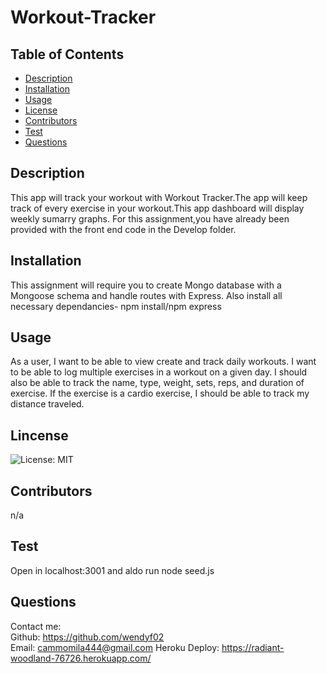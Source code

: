 # Workout-Tracker
  ## Table of Contents
  * [Description](#description)
  * [Installation](#installation)
  * [Usage](#usage)
  * [License](#license)
  * [Contributors](#contributors)
  * [Test](#test)
  * [Questions](#questions)
  
  ## Description
  This app will track your workout with Workout Tracker.The app will keep track of every exercise in your workout.This    app dashboard will display weekly sumarry graphs. For this assignment,you have already been provided with the front end code in the Develop folder.  


  ## Installation
  This assignment will require you to create Mongo database with a Mongoose schema and handle routes with Express.
  Also install all necessary dependancies- npm install/npm express

  ## Usage
  As a user, I want to be able to view create and track daily workouts. I want to be able to log multiple exercises in a workout on a given day. I should also be able to track the name, type, weight, sets, reps, and duration of exercise. If the exercise is a cardio exercise, I should be able to track my distance traveled.

  ## Lincense
  ![License: MIT](https://img.shields.io/badge/License-MIT-yellow.svg)

  ## Contributors
  n/a

  ## Test
   Open in localhost:3001 and aldo run node seed.js
  
  ## Questions

  Contact me:   
  Github: https://github.com/wendyf02   
  Email: cammomila444@gmail.com
  Heroku Deploy: https://radiant-woodland-76726.herokuapp.com/   